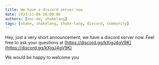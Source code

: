 ```yaml
---
title: We have a discord server now
date: 2023-11-06 16:00:00
authors: [nsc-de, shakelang]
tags: [shake, shakelang, shake-lang, discord, community]
---
```


Hey, just a very short announcement, we have a discord server now. Feel free to ask your questions at [https://discord.gg/kXjgJ4gV9K](https://discord.gg/kXjgJ4gV9K)

We would be happy to welcome you
